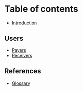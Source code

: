 # Table of contents

- [Introduction](README.md)

## Users

- [Payers](payers.md)
- [Receivers](receivers.md)

## References

- [Glossary](glossary.md)
